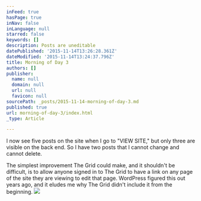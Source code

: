 ```yaml
---
inFeed: true
hasPage: true
inNav: false
inLanguage: null
starred: false
keywords: []
description: Posts are uneditable
datePublished: '2015-11-14T13:26:28.361Z'
dateModified: '2015-11-14T13:24:37.796Z'
title: Morning of Day 3
authors: []
publisher:
  name: null
  domain: null
  url: null
  favicon: null
sourcePath: _posts/2015-11-14-morning-of-day-3.md
published: true
url: morning-of-day-3/index.html
_type: Article

---
```

I now see five posts on the site when I go to "VIEW SITE," but only three are visible on the back end. So I have two posts that I cannot change and cannot delete.

The simplest improvement The Grid could make, and it shouldn't be difficult, is to allow anyone signed in to The Grid to have a link on any page of the site they are viewing to edit that page. WordPress figured this out years ago, and it eludes me why The Grid didn't include it from the beginning.
![](https://the-grid-user-content.s3-us-west-2.amazonaws.com/7970336b-ff75-4786-8043-2da560f7e1a6.jpg)